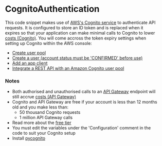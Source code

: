 # CognitoAuthentication
This code snippet makes use of [AWS's Cognito service](https://aws.amazon.com/cognito/) to authenticate API requests. It is configured to store an ID token and is replaced when it expires so that your application can make minimal calls to Cognito to lower [costs (Cognito)](https://aws.amazon.com/cognito/pricing/). You will come accross the token expiry settings when setting up Cognito within the AWS console:
- [Create user pool](https://docs.aws.amazon.com/cognito/latest/developerguide/cognito-user-pool-as-user-directory.html)
- [Create a user (account status must be 'CONFIRMED' before use)](https://docs.aws.amazon.com/cognito/latest/developerguide/how-to-create-user-accounts.html)
- [Add an app client](https://docs.aws.amazon.com/cognito/latest/developerguide/cognito-user-pools-configuring-app-integration.html)
- [Integrate a REST API with an Amazon Cognito user pool](https://docs.aws.amazon.com/apigateway/latest/developerguide/apigateway-enable-cognito-user-pool.html)

### Notes
- Both authorised and unauthorised calls to an [API Gateway](https://aws.amazon.com/api-gateway/) endpoint will still accrue [costs (API Gateway)](https://aws.amazon.com/api-gateway/pricing/)
- Cognito and API Gateway are free if your account is less than 12 months old and you make less than:
  - 50 thousand Cognito requests
  - 1 million API Gateway calls
- Read more about the [free tier](https://aws.amazon.com/free/?all-free-tier.sort-by=item.additionalFields.SortRank&all-free-tier.sort-order=asc&awsf.Free%20Tier%20Types=*all&awsf.Free%20Tier%20Categories=*all)
- You must edit the variables under the 'Configuration' comment in the code to suit your Cognito setup
- Install [pycognito](https://pypi.org/project/pycognito/)

